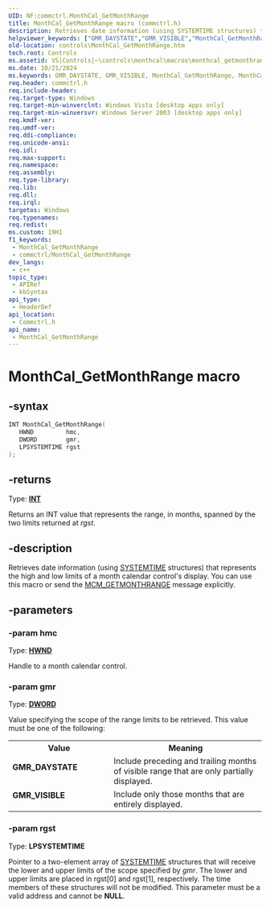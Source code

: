 ```yaml
---
UID: NF:commctrl.MonthCal_GetMonthRange
title: MonthCal_GetMonthRange macro (commctrl.h)
description: Retrieves date information (using SYSTEMTIME structures) that represents the high and low limits of a month calendar control's display. You can use this macro or send the MCM_GETMONTHRANGE message explicitly.
helpviewer_keywords: ["GMR_DAYSTATE","GMR_VISIBLE","MonthCal_GetMonthRange","MonthCal_GetMonthRange macro [Windows Controls]","_win32_MonthCal_GetMonthRange","_win32_MonthCal_GetMonthRange_cpp","commctrl/MonthCal_GetMonthRange","controls.MonthCal_GetMonthRange","controls._win32_MonthCal_GetMonthRange"]
old-location: controls\MonthCal_GetMonthRange.htm
tech.root: Controls
ms.assetid: VS|Controls|~\controls\monthcal\macros\monthcal_getmonthrange.htm
ms.date: 10/21/2024
ms.keywords: GMR_DAYSTATE, GMR_VISIBLE, MonthCal_GetMonthRange, MonthCal_GetMonthRange macro [Windows Controls], _win32_MonthCal_GetMonthRange, _win32_MonthCal_GetMonthRange_cpp, commctrl/MonthCal_GetMonthRange, controls.MonthCal_GetMonthRange, controls._win32_MonthCal_GetMonthRange
req.header: commctrl.h
req.include-header: 
req.target-type: Windows
req.target-min-winverclnt: Windows Vista [desktop apps only]
req.target-min-winversvr: Windows Server 2003 [desktop apps only]
req.kmdf-ver: 
req.umdf-ver: 
req.ddi-compliance: 
req.unicode-ansi: 
req.idl: 
req.max-support: 
req.namespace: 
req.assembly: 
req.type-library: 
req.lib: 
req.dll: 
req.irql: 
targetos: Windows
req.typenames: 
req.redist: 
ms.custom: 19H1
f1_keywords:
 - MonthCal_GetMonthRange
 - commctrl/MonthCal_GetMonthRange
dev_langs:
 - c++
topic_type:
 - APIRef
 - kbSyntax
api_type:
 - HeaderDef
api_location:
 - Commctrl.h
api_name:
 - MonthCal_GetMonthRange
---
```


# MonthCal_GetMonthRange macro

## -syntax

```cpp
INT MonthCal_GetMonthRange(
   HWND         hmc,
   DWORD        gmr,
   LPSYSTEMTIME rgst
);
```

## -returns

Type: **[INT](/windows/desktop/winprog/windows-data-types)**

Returns an INT value that represents the range, in months, spanned by the two limits returned at <i>rgst</i>.


## -description

Retrieves date information (using <a href="/windows/desktop/api/minwinbase/ns-minwinbase-systemtime">SYSTEMTIME</a> structures) that represents the high and low limits of a month calendar control's display. You can use this macro or send the <a href="/windows/desktop/Controls/mcm-getmonthrange">MCM_GETMONTHRANGE</a> message explicitly.

## -parameters

### -param hmc

Type: <b><a href="/windows/desktop/WinProg/windows-data-types">HWND</a></b>

Handle to a month calendar control.

### -param gmr

Type: <b><a href="/windows/desktop/WinProg/windows-data-types">DWORD</a></b>

Value specifying the scope of the range limits to be retrieved. This value must be one of the following: 

<table>
<tr>
<th>Value</th>
<th>Meaning</th>
</tr>
<tr>
<td width="40%"><a id="GMR_DAYSTATE"></a><a id="gmr_daystate"></a><dl>
<dt><b>GMR_DAYSTATE</b></dt>
</dl>
</td>
<td width="60%">
Include preceding and trailing months of visible range that are only partially displayed. 

</td>
</tr>
<tr>
<td width="40%"><a id="GMR_VISIBLE"></a><a id="gmr_visible"></a><dl>
<dt><b>GMR_VISIBLE</b></dt>
</dl>
</td>
<td width="60%">
Include only those months that are entirely displayed. 

</td>
</tr>
</table>

### -param rgst

Type: <b>LPSYSTEMTIME</b>

Pointer to a two-element array of <a href="/windows/desktop/api/minwinbase/ns-minwinbase-systemtime">SYSTEMTIME</a> structures that will receive the lower and upper limits of the scope specified by <i>gmr</i>. The lower and upper limits are placed in rgst[0] and rgst[1], respectively. The time members of these structures will not be modified. This parameter must be a valid address and cannot be <b>NULL</b>.
